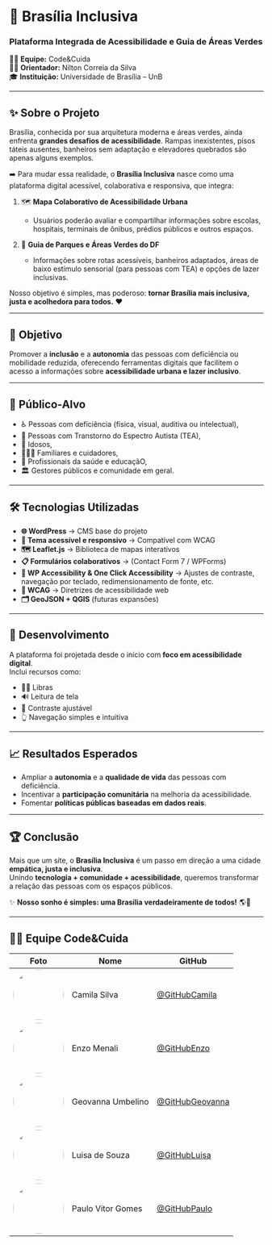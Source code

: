 # 🌿 Brasília Inclusiva  
### Plataforma Integrada de Acessibilidade e Guia de Áreas Verdes  

👩‍💻 **Equipe:** Code&Cuida  
👨‍🏫 **Orientador:** Nilton Correia da Silva  
🎓 **Instituição:** Universidade de Brasília – UnB 

---

## ✨ Sobre o Projeto  

Brasília, conhecida por sua arquitetura moderna e áreas verdes, ainda enfrenta **grandes desafios de acessibilidade**. Rampas inexistentes, pisos táteis ausentes, banheiros sem adaptação e elevadores quebrados são apenas alguns exemplos.  

➡️ Para mudar essa realidade, o **Brasília Inclusiva** nasce como uma plataforma digital acessível, colaborativa e responsiva, que integra:  

1. 🗺️ **Mapa Colaborativo de Acessibilidade Urbana**  
   - Usuários poderão avaliar e compartilhar informações sobre escolas, hospitais, terminais de ônibus, prédios públicos e outros espaços.  

2. 🌳 **Guia de Parques e Áreas Verdes do DF**  
   - Informações sobre rotas acessíveis, banheiros adaptados, áreas de baixo estímulo sensorial (para pessoas com TEA) e opções de lazer inclusivas.  

Nosso objetivo é simples, mas poderoso: **tornar Brasília mais inclusiva, justa e acolhedora para todos.** ❤️  

---

## 🎯 Objetivo  

Promover a **inclusão** e a **autonomia** das pessoas com deficiência ou mobilidade reduzida, oferecendo ferramentas digitais que facilitem o acesso a informações sobre **acessibilidade urbana e lazer inclusivo**.  

---

## 👥 Público-Alvo  

- ♿ Pessoas com deficiência (física, visual, auditiva ou intelectual),
- 🧩 Pessoas com Transtorno do Espectro Autista (TEA),
- 👵 Idosos,
- 👨‍👩‍👧 Familiares e cuidadores,
- 🏥 Profissionais da saúde e educaçãO,
- 🏛️ Gestores públicos e comunidade em geral. 

---

## 🛠️ Tecnologias Utilizadas  

- **🌐 WordPress** → CMS base do projeto  
- **🎨 Tema acessível e responsivo** → Compatível com WCAG  
- **🗺️ Leaflet.js** → Biblioteca de mapas interativos  
- **📋 Formulários colaborativos** → (Contact Form 7 / WPForms)  
- **🔎 WP Accessibility & One Click Accessibility** → Ajustes de contraste, navegação por teclado, redimensionamento de fonte, etc.  
- **📖 WCAG** → Diretrizes de acessibilidade web  
- **🗂️ GeoJSON + QGIS** (futuras expansões)  

---

## 🚀 Desenvolvimento  

A plataforma foi projetada desde o início com **foco em acessibilidade digital**.  
Inclui recursos como:  
- 🧏‍♀️ Libras  
- 🔊 Leitura de tela  
- 🎨 Contraste ajustável  
- 👆 Navegação simples e intuitiva  

---

## 📈 Resultados Esperados  

- Ampliar a **autonomia** e a **qualidade de vida** das pessoas com deficiência.  
- Incentivar a **participação comunitária** na melhoria da acessibilidade.  
- Fomentar **políticas públicas baseadas em dados reais**.  

---

## 🏆 Conclusão  

Mais que um site, o **Brasília Inclusiva** é um passo em direção a uma cidade **empática, justa e inclusiva**.  
Unindo **tecnologia + comunidade + acessibilidade**, queremos transformar a relação das pessoas com os espaços públicos.  

✨ **Nosso sonho é simples: uma Brasília verdadeiramente de todos!** 🌎💙  

---

## 👩‍💻 Equipe Code&Cuida  

| Foto | Nome | GitHub |
|------|------|--------|
| <img src="URL_DA_FOTO_CAMILA" width="100" style="border-radius:50%"> | Camila Silva | [@GitHubCamila](https://github.com/SEU-USUARIO) |
| <img src="URL_DA_FOTO_ENZO" width="100" style="border-radius:50%"> | Enzo Menali | [@GitHubEnzo](https://github.com/SEU-USUARIO) |
| <img src="URL_DA_FOTO_GEOVANNA" width="100" style="border-radius:50%"> | Geovanna Umbelino | [@GitHubGeovanna](https://github.com/SEU-USUARIO) |
| <img src="https://avatars.githubusercontent.com/u/194189725?v=4" width="100" style="border-radius:50%"> | Luisa de Souza | [@GitHubLuisa](https://github.com/luisa12ll) |
| <img src="URL_DA_FOTO_PAULO" width="100" style="border-radius:50%"> | Paulo Vitor Gomes | [@GitHubPaulo](https://github.com/SEU-USUARIO) |
